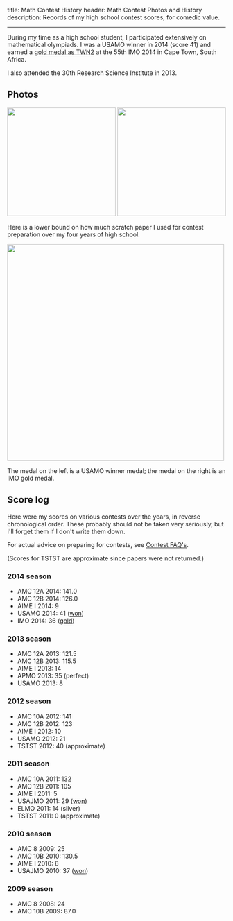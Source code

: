 title: Math Contest History
header: Math Contest Photos and History
description: Records of my high school contest scores, for comedic value.

---

During my time as a high school student, I participated extensively on mathematical olympiads.
I was a USAMO winner in 2014 (score 41) and earned a [gold medal as TWN2][imo]
at the 55th IMO 2014 in Cape Town, South Africa.

I also attended the 30th Research Science Institute in 2013.

## Photos

<img src="https://lh3.googleusercontent.com/yjttKrW9tFVAKRX7dIvcA7-Yf-BdEl0qJ-H5SZZ4hZHgLbBRjO_nHu-v9pZxpiFq2W_QOlTtUT9yDYVXyy5FicivicISwOoNWsbYGXFIs2tPBJYrhcMC9BFvx_KOxIrTiJa1_2nWa7VHsTOw4XBfGKCIRHTJdTnnP_p-uQCTa45zPK3kNhGLXAoEQ4-rYtCeSBXwZBrtMhzWSSj1Jo0_0SKVCDDEIoLESyJ13GjNH8rO4ex0HUbUfRZnuiIS3GqZfZ0WTjnTbXYFUIz0Te2lV9m2OTpoerO7e1K6S2STVoEO4y43F4yzZ9vU24XIZapW0MIobqE0vwl1E0moKDKEhyeQasNQPDCSWtAeQBPhCa3OeDGG6vrh3fxWI_vEXjo0PNv3CNFEuhTzn3fUu_Tn1x0dAJWRkahHOLhcQmJeb6H-vMeBvZ_u8v3uaE51ExM0nKq1Xj-b-bOhqF9j5u_w9omlozi37LbXFHVulyatRc67VqB5e8SpA1thm2B6Yix16Ms9zZWDxh1RAivT_tQ1laP0nAp9x8uxqeXar-IdbKJ3LDKd3VpWYp7sBnTb5FcrBbcIKzJb6sF2YSVtPBmeQbUBSnIOVf_jqJr9TO-22kDNWM74QtbrocHkcWIHU67DTFiEz1CrVmVjzsZLL7FYJc5SPd1o_Dq4Ogp4u9F3dv8=w1400-h922-no" height="250">
<img src="https://lh3.googleusercontent.com/lQTldD-8AkKFvzKc6dgLVVwc0eM9eH4BruU3sK-2wajgPTvQmKSeTL5uxoN-WRZEvTEzX0-tgidomBPpxzM6jkGA7Ii61ldk2et4MtyL7fsAa_wAsDjLi1HDtPp-Z9JyV3KWNLNQY9r2E9U6xNdTLL1JiarttFPrSjROmrA1uvYQmn-jJyNIqBljWTCilCoe3kxNjxX0kO48yDuxiJCSrlgy2hIRyG6ROZybpXlRtXuFq2zf204dFrxenlJgNt2PXgkm2_Se5Y4Q-raO96v2GtbZDvyKR45qKCESCxh7HCaydXgkJzFxjOc1mtPdgh3Xp4cFeCZbLblLxp1E55VTs8zJCr_6-hnIAbKdqfzGOqJ9MOggBXlRK4TNbRX24ftHdjT4iF1Eb7-a0CSWd4AtXpvb4bsVoX1WYxxXM4ininoyWhObnBZdEswPbR64VcpXUIPW0Jw2JXtt308wC80RXToM5TyRYf_3Gx8of-pS_-mft40eg7Y3_UzSrew7LbM15fDuvOSi8PyUgA485lcYMWBR43FMldhDIH9WxnBDtjAkGRGSPotXBFhslcfpQ7x8eUunxD8Acm2wZOChn31wZOL5h1MLUvBhXBIfXvuPRWv7vB50XnPSr8f6gByPA6Vd8Zl9FoWsdUGejjfo6xu33nHG6xuPiyhxrSsIsf_LuVs=w1383-h922-no" height="250">

Here is a lower bound on how much scratch paper I used for
contest preparation over my four years of high school.

<img src="static/scratch.jpg" height="500">

The medal on the left is a USAMO winner medal;
the medal on the right is an IMO gold medal.

## Score log

Here were my scores on various contests over the years, in reverse chronological order.
These probably should not be taken very seriously,
but I'll forget them if I don't write them down.

For actual advice on preparing for contests,
see [Contest FAQ's](FAQs/contest.html).

(Scores for TSTST are approximate since papers were not returned.)

### 2014 season
+ AMC 12A 2014: 141.0
+ AMC 12B 2014: 126.0
+ AIME I 2014: 9
+ USAMO 2014: 41 ([won](https://www.maa.org/news/winners-of-united-states-of-america-mathematical-olympiad-announced))
+ IMO 2014: 36 ([gold][imo])

### 2013 season
+ AMC 12A 2013: 121.5
+ AMC 12B 2013: 115.5
+ AIME I 2013: 14
+ APMO 2013: 35 (perfect)
+ USAMO 2013: 8

### 2012 season
+ AMC 10A 2012: 141
+ AMC 12B 2012: 123
+ AIME I 2012: 10
+ USAMO 2012: 21
+ TSTST 2012: 40 (approximate)

### 2011 season
+ AMC 10A 2011: 132
+ AMC 12B 2011: 105
+ AIME I 2011: 5
+ USAJMO 2011: 29 ([won](https://www.maa.org/sites/default/files/pdf/AMC/usamo/2011/11USAJMO-honor_top14.pdf))
+ ELMO 2011: 14 (silver)
+ TSTST 2011: 0 (approximate)

### 2010 season
+ AMC 8 2009: 25
+ AMC 10B 2010: 130.5
+ AIME I 2010: 6
+ USAJMO 2010: 37 ([won](https://www.maa.org/news/usa-junior-mathematical-olympiad-2010-usajmo-winners))

### 2009 season
+ AMC 8 2008: 24
+ AMC 10B 2009: 87.0

[imo]: http://imo-official.org/participant_r.aspx?id=24870

